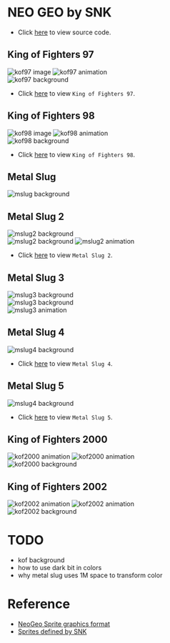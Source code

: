 # NEO GEO by SNK
* Click [here](https://github.com/bombzj/arcade-sprite-viewer/tree/master/neo) to view source code.

## King of Fighters 97
![kof97 image](https://asv.bombzj.com/res/imgkof97.png)
![kof97 animation](https://asv.bombzj.com/res/anim2kof97.gif)<br/>
![kof97 background](https://asv.bombzj.com/res/bgkof97.gif)<br/>

* Click [here](https://asv.bombzj.com/viewer.html?kof97) to view `King of Fighters 97`.

## King of Fighters 98
![kof98 image](https://asv.bombzj.com/res/imgkof98.png)
![kof98 animation](https://asv.bombzj.com/res/anim2kof98.gif)<br/>
![kof98 background](https://asv.bombzj.com/res/bgkof98.gif)<br/>

* Click [here](https://asv.bombzj.com/viewer.html?kof98) to view `King of Fighters 98`.

## Metal Slug
![mslug background](https://asv.bombzj.com/res/mapmslug.gif)<br/>

## Metal Slug 2
![mslug2 background](https://asv.bombzj.com/res/mapmslug2.gif)<br/>
![mslug2 background](https://asv.bombzj.com/res/map2mslug2.png)
![mslug2 animation](https://asv.bombzj.com/res/animmslug2.gif)<br/>
* Click [here](https://asv.bombzj.com/viewer.html?mslug2) to view `Metal Slug 2`.

## Metal Slug 3
![mslug3 background](https://asv.bombzj.com/res/mapmslug3.gif)<br/>
![mslug3 background](https://asv.bombzj.com/res/map2mslug3.gif)<br/>
![mslug3 animation](https://asv.bombzj.com/res/animmslug3.gif)

## Metal Slug 4
![mslug4 background](https://asv.bombzj.com/res/mapmslug4.gif)
* Click [here](https://asv.bombzj.com/viewer.html?mslug4) to view `Metal Slug 4`.

## Metal Slug 5
![mslug4 background](https://asv.bombzj.com/res/mapmslug5.gif)
* Click [here](https://asv.bombzj.com/viewer.html?mslug5) to view `Metal Slug 5`.

## King of Fighters 2000
![kof2000 animation](https://asv.bombzj.com/res/animkof2000.gif)
![kof2000 animation](https://asv.bombzj.com/res/anim2kof2000.gif)<br/>
![kof2000 background](https://asv.bombzj.com/res/bgkof2000.gif)<br/>

## King of Fighters 2002
![kof2002 animation](https://asv.bombzj.com/res/animkof2002.gif)
![kof2002 animation](https://asv.bombzj.com/res/anim2kof2002.gif)<br/>
![kof2002 background](https://asv.bombzj.com/res/bgkof2002.gif)<br/>

# TODO
* kof background
* how to use dark bit in colors
* why metal slug uses 1M space to transform color

# Reference
* [NeoGeo Sprite graphics format](https://wiki.neogeodev.org/index.php?title=Sprite_graphics_format)
* [Sprites defined by SNK](https://wiki.neogeodev.org/index.php?title=Sprites)
